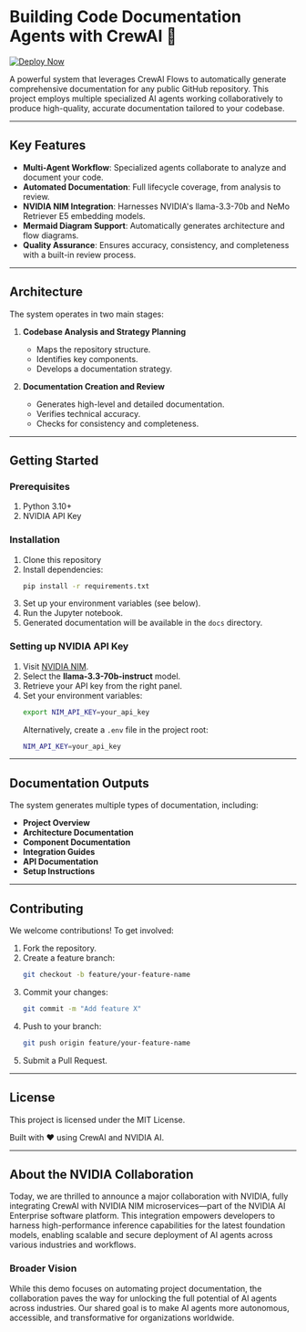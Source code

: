 # Building Code Documentation Agents with CrewAI 🤖

[![Deploy Now](https://uohmivykqgnnbiouffke.supabase.co/storage/v1/object/public/landingpage/brevdeploynavy.svg)](https://console.brev.dev/launchable/deploy?launchableID=env-2qNXgLMuzlJ8LS8Kl30EXbGwxSh)

A powerful system that leverages CrewAI Flows to automatically generate comprehensive documentation for any public GitHub repository. This project employs multiple specialized AI agents working collaboratively to produce high-quality, accurate documentation tailored to your codebase.

---

## Key Features

- **Multi-Agent Workflow**: Specialized agents collaborate to analyze and document your code.
- **Automated Documentation**: Full lifecycle coverage, from analysis to review.
- **NVIDIA NIM Integration**: Harnesses NVIDIA's llama-3.3-70b and NeMo Retriever E5 embedding models.
- **Mermaid Diagram Support**: Automatically generates architecture and flow diagrams.
- **Quality Assurance**: Ensures accuracy, consistency, and completeness with a built-in review process.

---

## Architecture

The system operates in two main stages:

1. **Codebase Analysis and Strategy Planning**
   - Maps the repository structure.
   - Identifies key components.
   - Develops a documentation strategy.

2. **Documentation Creation and Review**
   - Generates high-level and detailed documentation.
   - Verifies technical accuracy.
   - Checks for consistency and completeness.

---

## Getting Started

### Prerequisites

1. Python 3.10+
2. NVIDIA API Key

### Installation

1. Clone this repository
2. Install dependencies:
   ```bash
   pip install -r requirements.txt
   ```
3. Set up your environment variables (see below).
3. Run the Jupyter notebook.
4. Generated documentation will be available in the `docs` directory.

### Setting up NVIDIA API Key

1. Visit [NVIDIA NIM](https://build.nvidia.com/nim).
2. Select the **llama-3.3-70b-instruct** model.
3. Retrieve your API key from the right panel.
4. Set your environment variables:
   ```bash
   export NIM_API_KEY=your_api_key
   ```
   Alternatively, create a `.env` file in the project root:
   ```bash
   NIM_API_KEY=your_api_key
   ```

---

## Documentation Outputs

The system generates multiple types of documentation, including:

- **Project Overview**
- **Architecture Documentation**
- **Component Documentation**
- **Integration Guides**
- **API Documentation**
- **Setup Instructions**

---

## Contributing

We welcome contributions! To get involved:

1. Fork the repository.
2. Create a feature branch:
   ```bash
   git checkout -b feature/your-feature-name
   ```
3. Commit your changes:
   ```bash
   git commit -m "Add feature X"
   ```
4. Push to your branch:
   ```bash
   git push origin feature/your-feature-name
   ```
5. Submit a Pull Request.

---

## License

This project is licensed under the MIT License.

Built with ❤️ using CrewAI and NVIDIA AI.

---

## About the NVIDIA Collaboration

Today, we are thrilled to announce a major collaboration with NVIDIA, fully integrating CrewAI with NVIDIA NIM microservices—part of the NVIDIA AI Enterprise software platform. This integration empowers developers to harness high-performance inference capabilities for the latest foundation models, enabling scalable and secure deployment of AI agents across various industries and workflows.

### Broader Vision

While this demo focuses on automating project documentation, the collaboration paves the way for unlocking the full potential of AI agents across industries. Our shared goal is to make AI agents more autonomous, accessible, and transformative for organizations worldwide.



